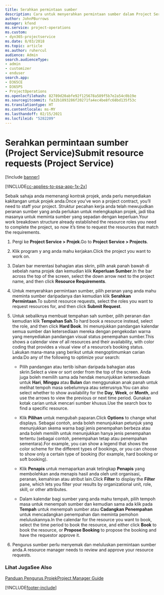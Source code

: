 ```yaml
---
title: Serahkan permintaan sumber
description: Cara untuk menyerahkan permintaan sumber dalam Project Service
author: JohnPBurrows
manager: kfend
ms.service: project-operations
ms.custom:
- dyn365-projectservice
ms.date: 8/03/2018
ms.topic: article
ms.author: ruhercul
audience: Admin
search.audienceType:
- admin
- customizer
- enduser
search.app:
- D365CE
- D365PS
- ProjectOperations
ms.openlocfilehash: 82789d20abfe92f125678a589f5b7e2a54c0b19e
ms.sourcegitcommit: fa32b1893286f20271fa4ec4be8fc68bd135f53c
ms.translationtype: HT
ms.contentlocale: ms-MY
ms.lasthandoff: 02/15/2021
ms.locfileid: "5282209"
---
```

# <a name="submit-resource-requests-project-service"></a><span data-ttu-id="9cb4e-103">Serahkan permintaan sumber (Project Service)</span><span class="sxs-lookup"><span data-stu-id="9cb4e-103">Submit resource requests (Project Service)</span></span>

[!include [banner](../includes/psa-now-project-operations.md)]

[!INCLUDE[cc-applies-to-psa-app-1x-2x](../includes/cc-applies-to-psa-app-1x-2x.md)]

<span data-ttu-id="9cb4e-104">Sebaik sahaja anda memenangi kontrak projek, anda perlu menyediakan kakitangan untuk projek anda.</span><span class="sxs-lookup"><span data-stu-id="9cb4e-104">Once you’ve won a project contract, you’ll need to staff your project.</span></span> <span data-ttu-id="9cb4e-105">Struktur pecahan kerja anda telah mewujudkan peranan sumber yang anda perlukan untuk melengkapkan projek, jadi tiba masanya untuk meminta sumber yang sepadan dengan keperluan.</span><span class="sxs-lookup"><span data-stu-id="9cb4e-105">Your work breakdown structure already established the resource roles you need to complete the project, so now it’s time to request the resources that match the requirements.</span></span>  
  
1.  <span data-ttu-id="9cb4e-106">Pergi ke **Project Service > Projek**.</span><span class="sxs-lookup"><span data-stu-id="9cb4e-106">Go to **Project Service > Projects**.</span></span>  
  
2.  <span data-ttu-id="9cb4e-107">Klik program y ang anda mahu kerjakan.</span><span class="sxs-lookup"><span data-stu-id="9cb4e-107">Click the project you want to work on.</span></span>  
  
3.  <span data-ttu-id="9cb4e-108">Dalam bar merentasi bahagian atas skrin, pilih anak panah bawah di sebelah nama projek dan kemudian klik **Keperluan Sumber**.</span><span class="sxs-lookup"><span data-stu-id="9cb4e-108">In the bar across the top of the screen, select the down arrow next to the project name, and then click **Resource Requirements**.</span></span>  
  
4.  <span data-ttu-id="9cb4e-109">Untuk menyerahkan permintaan sumber, pilih peranan yang anda mahu meminta sumber daripadanya dan kemudian klik **Serahkan Permintaan**.</span><span class="sxs-lookup"><span data-stu-id="9cb4e-109">To submit resource requests, select the roles you want to request resources for, and then click **Submit Request**.</span></span>  
  
5.  <span data-ttu-id="9cb4e-110">Untuk sebaliknya membuat tempahan sah sumber, pilih peranan dan kemudian klik **Tempahan Sah**.</span><span class="sxs-lookup"><span data-stu-id="9cb4e-110">To hard book a resource instead, select the role, and then click **Hard Book**.</span></span> <span data-ttu-id="9cb4e-111">Ini menunjukkan pandangan kalendar semua sumber dan ketersediaan mereka dengan pengekodan warna yang menyediakan pandangan visual status penempahan sumber.</span><span class="sxs-lookup"><span data-stu-id="9cb4e-111">This shows a calendar view of all resources and their availability, with color coding that provides a visual view of a resource’s booking status.</span></span> <span data-ttu-id="9cb4e-112">Lakukan mana-mana yang berikut untuk mengoptimumkan carian anda:</span><span class="sxs-lookup"><span data-stu-id="9cb4e-112">Do any of the following to optimize your search:</span></span>  
  
    -   <span data-ttu-id="9cb4e-113">Pilih pandangan atau tertib isihan daripada bahagian atas skrin.</span><span class="sxs-lookup"><span data-stu-id="9cb4e-113">Select a view or sort order from the top of the screen.</span></span> <span data-ttu-id="9cb4e-114">Anda juga boleh memilih sama ada hendak menunjukkan ketersediaan untuk **Hari**, **Minggu** atau **Bulan** dan menggunakan anak panah untuk melihat tempoh masa sebelumnya atau seterusnya.</span><span class="sxs-lookup"><span data-stu-id="9cb4e-114">You can also select whether to show availability for the **Day**, **Week**, or **Month**, and use the arrows to view the previous or next time period.</span></span> <span data-ttu-id="9cb4e-115">Gunakan kotak carian untuk mencari sumber khusus.</span><span class="sxs-lookup"><span data-stu-id="9cb4e-115">Use the search box to find a specific resource.</span></span>  
  
    -   <span data-ttu-id="9cb4e-116">Klik **Pilihan** untuk mengubah paparan.</span><span class="sxs-lookup"><span data-stu-id="9cb4e-116">Click **Options** to change what displays.</span></span> <span data-ttu-id="9cb4e-117">Sebagai contoh, anda boleh menunjukkan petunjuk yang menunjukkan skema warna bagi jenis penempahan berbeza atau anda boleh memilih untuk menunjukkan hanya jenis penempahan tertentu (sebagai contoh, penempahan tetap atau penempahan sementara).</span><span class="sxs-lookup"><span data-stu-id="9cb4e-117">For example, you can show a legend that shows the color scheme for the different types of bookings, or you can choose to show only a certain type of booking (for example, hard booking or soft booking).</span></span>  
  
    -   <span data-ttu-id="9cb4e-118">Klik **Penapis** untuk memaparkan anak tetingkap **Penapis** yang membolehkan anda menapis hasil anda oleh unit organisasi, peranan, kemahiran atau atribut lain.</span><span class="sxs-lookup"><span data-stu-id="9cb4e-118">Click **Filter** to display the **Filter** pane, which lets you filter your results by organizational unit, role, skill, or other attributes.</span></span>  
  
    -   <span data-ttu-id="9cb4e-119">Dalam kalendar bagi sumber yang anda mahu tempah, pilih tempoh masa untuk menempah sumber dan kemudian sama ada klik pada **Tempah** untuk menempah sumber atau **Cadangkan Penempahan** untuk mencadangkan penempahan dan meminta pemohon meluluskannya.</span><span class="sxs-lookup"><span data-stu-id="9cb4e-119">In the calendar for the resource you want to book, select the time period to book the resource, and either click **Book** to book the resource, or **Propose Booking** to propose the booking and have the requestor approve it.</span></span>  
  
6.  <span data-ttu-id="9cb4e-120">Pengurus sumber perlu menyemak dan meluluskan permintaan sumber anda.</span><span class="sxs-lookup"><span data-stu-id="9cb4e-120">A resource manager needs to review and approve your resource requests.</span></span>  
  
### <a name="see-also"></a><span data-ttu-id="9cb4e-121">Lihat Juga</span><span class="sxs-lookup"><span data-stu-id="9cb4e-121">See Also</span></span>  
 [<span data-ttu-id="9cb4e-122">Panduan Pengurus Projek</span><span class="sxs-lookup"><span data-stu-id="9cb4e-122">Project Manager Guide</span></span>](../psa/project-manager-guide.md)


[!INCLUDE[footer-include](../includes/footer-banner.md)]